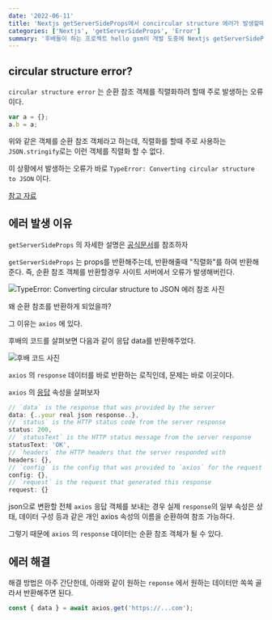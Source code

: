 ```yaml
---
date: '2022-06-11'
title: 'Nextjs getServerSideProps에서 concircular structure 에러가 발생할때'
categories: ['Nextjs', 'getServerSideProps', 'Error']
summary: '후배들이 하는 프로젝트 hello gsm이 개발 도중에 Nextjs getServerSideProps에서 TypeError: Converting circular structure to JSON 에러가 발생했다.'
---
```


## circular structure error?

`circular structure error` 는 순환 참조 객체를 직렬화하려 할때 주로 발생하는 오류이다.

```js
var a = {};
a.b = a;
```

위와 같은 객체를 순환 참조 객체라고 하는데, 직렬화를 할때 주로 사용하는 `JSON.stringify`로는 이런 객체를 직렬화 할 수 없다.

이 상황에서 발생하는 오류가 바로 `TypeError: Converting circular structure to JSON` 이다.

[참고 자료](https://stackoverflow.com/questions/4816099/chrome-sendrequest-error-typeerror-converting-circular-structure-to-json)

## 에러 발생 이유

`getServerSideProps` 의 자세한 설명은 [공식문서](https://nextjs.org/docs/basic-features/data-fetching/get-server-side-props)를 참조하자

`getServerSideProps` 는 props를 반환해주는데, 반환해줄때 "직렬화"를 하여 반환해준다. 즉, 순환 참조 객체를 반환할경우 사이트 서버에서 오류가 발생해버린다.

![TypeError: Converting circular structure to JSON 에러 참조 사진](https://cdn.discordapp.com/attachments/942789685216944158/985133904258277406/2022-06-11_7.40.53.png)

왜 순환 참조를 반환하게 되었을까?

그 이유는 `axios` 에 있다.

후배의 코드를 살펴보면 다음과 같이 응답 data를 반환해주었다.

![후배 코드 사진](https://cdn.discordapp.com/attachments/942789685216944158/985142547867385896/2022-06-11_8.24.43.png)

`axios` 의 `response` 데이터를 바로 반환하는 로직인데, 문제는 바로 이곳이다.

`axios` 의 [응답](https://www.npmjs.com/package/axios#response-schema) 속성을 살펴보자

```js
// `data` is the response that was provided by the server
data: {..your real json response..},
// `status` is the HTTP status code from the server response
status: 200,
// `statusText` is the HTTP status message from the server response
statusText: 'OK',
// `headers` the HTTP headers that the server responded with
headers: {},
// `config` is the config that was provided to `axios` for the request
config: {},
// `request` is the request that generated this response
request: {}
```

json으로 변환할 전체 `axios` 응답 객체를 보내는 경우 실제 `response`의 일부 속성은 상태, 데이터 구성 등과 같은 개인 axios 속성의 이름을 순환하여 참조 가능하다.

그렇기 때문에 `axios` 의 `response` 데이터는 순환 참조 객체가 될 수 있다.

## 에러 해결

해결 방법은 아주 간단한데, 아래와 같이 원하는 `reponse` 에서 원하는 데이터만 쏙쏙 골라서 반환해주면 된다.

```js
const { data } = await axios.get('https://...com');
```
